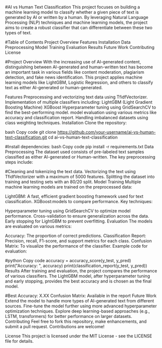 #AI vs Human Text Classification
This project focuses on building a machine learning model to classify whether a given piece of text is generated by AI or written by a human. By leveraging Natural Language Processing (NLP) techniques and machine learning models, the project aims to create a robust classifier that can differentiate between these two types of text.

#Table of Contents
Project Overview
Features
Installation
Data Preprocessing
Model Training
Evaluation
Results
Future Work
Contributing
License

#Project Overview
With the increasing use of AI-generated content, distinguishing between AI-generated and human-written text has become an important task in various fields like content moderation, plagiarism detection, and fake news identification. This project applies machine learning models like LightGBM, Logistic Regression, and others to classify text as either AI-generated or human-generated.

Features
Preprocessing and vectorizing text data using TfidfVectorizer.
Implementation of multiple classifiers including:
LightGBM (Light Gradient Boosting Machine)
XGBoost
Hyperparameter tuning using GridSearchCV to find the best-performing model.
model evaluation using various metrics like accuracy and classification report.
Handling imbalanced datasets using class weighting techniques.
Installation
Clone the repository:

bash
Copy code
git clone https://github.com/your-username/ai-vs-human-text-classification.git
cd ai-vs-human-text-classification

#Install dependencies:
bash
Copy code
pip install -r requirements.txt
Data Preprocessing
The dataset used consists of pre-labeled text samples classified as either AI-generated or Human-written. The key preprocessing steps include:

#Cleaning and tokenizing the text data.
Vectorizing the text using TfidfVectorizer with a maximum of 5000 features.
Splitting the dataset into training and testing sets with an 80/20 split.
Model Training
Multiple machine learning models are trained on the preprocessed data:

LightGBM: A fast, efficient gradient boosting framework used for text classification.
XGBoost:models to compare performance.
Key techniques:

Hyperparameter tuning using GridSearchCV to optimize model performance.
Cross-validation to ensure generalization across the data.
Early stopping for LightGBM to prevent overfitting.
Evaluation
The models are evaluated on various metrics:

Accuracy: The proportion of correct predictions.
Classification Report: Precision, recall, F1-score, and support metrics for each class.
Confusion Matrix: To visualize the performance of the classifier.
Example code for evaluation:

#python
Copy code
accuracy = accuracy_score(y_test, y_pred)
print("Accuracy: ", accuracy)
print(classification_report(y_test, y_pred))
Results
After training and evaluation, the project compares the performance of various classifiers. The LightGBM model, after hyperparameter tuning and early stopping, provides the best accuracy and is chosen as the final model.

#Best Accuracy: X.XX
Confusion Matrix: Available in the report
Future Work
Extend the model to handle more types of AI-generated text from different sources.
Fine-tune the model further using more advanced hyperparameter optimization techniques.
Explore deep learning-based approaches (e.g., LSTM, transformers) for better performance on larger datasets.
Contributing
Feel free to fork this repository, make enhancements, and submit a pull request. Contributions are welcome!

License
This project is licensed under the MIT License - see the LICENSE file for details.
